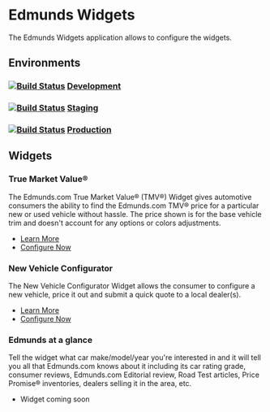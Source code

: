 # Edmunds Widgets

The Edmunds Widgets application allows to configure the widgets.

## Environments

### [![Build Status](https://travis-ci.org/EdmundsWidgets/com.edmunds.widgets.png?branch=master)](https://travis-ci.org/EdmundsWidgets/com.edmunds.widgets) [Development](http://edmunds-widgets-dev.herokuapp.com/)

### [![Build Status](https://travis-ci.org/EdmundsWidgets/com.edmunds.widgets.png?branch=staging)](https://travis-ci.org/EdmundsWidgets/com.edmunds.widgets) [Staging](http://edmunds-widgets-staging.herokuapp.com/)

### [![Build Status](https://travis-ci.org/EdmundsWidgets/com.edmunds.widgets.png?branch=production)](https://travis-ci.org/EdmundsWidgets/com.edmunds.widgets) [Production](http://edmunds-widgets-prod.herokuapp.com/)

## Widgets

### True Market Value®

The Edmunds.com True Market Value® (TMV®) Widget gives automotive consumers the ability to find the Edmunds.com TMV® price for a particular new or used vehicle without hassle. The price shown is for the base vehicle trim and doesn't account for any options or colors adjustments.

* [Learn More](http://developer.edmunds.com/widgets_and_apps/true_market_value.html)
* [Configure Now](http://developer.edmunds.com/widgets_and_apps/market_value.html)

### New Vehicle Configurator

The New Vehicle Configurator Widget allows the consumer to configure a new vehicle, price it out and submit a quick quote to a local dealer(s).

* [Learn More](http://developer.edmunds.com/widgets_and_apps/vehicle_configurator.html)
* [Configure Now](http://developer.edmunds.com/widgets_and_apps/vehicle_configurator_setup.html)

### Edmunds at a glance

Tell the widget what car make/model/year you're interested in and it will tell you all that Edmunds.com knows about it including its car rating grade, consumer reviews, Edmunds.com Editorial review, Road Test articles, Price Promise® inventories, dealers selling it in the area, etc.

* Widget coming soon
